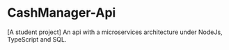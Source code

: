 # CashManager-Api
[A student project] An api with a microservices architecture under NodeJs, TypeScript and SQL.
